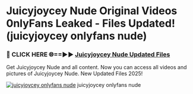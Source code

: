 # Juicyjoycey Nude Original Videos 0nlyFans Leaked - Files Updated! (juicyjoycey onlyfans nude)

<h3>🔴 CLICK HERE 🌐==►► <a href="https://tinyurl.com/2p9ay9w9" rel="nofollow">Juicyjoycey Nude Updated Files</a></h3>

Get Juicyjoycey Nude and all content. Now you can access all videos and pictures of Juicyjoycey Nude. New Updated Files 2025!

[![juicyjoycey onlyfans nude](https://i.imgur.com/KQgVmj3.gif)](https://tinyurl.com/2p9ay9w9)
juicyjoycey onlyfans nude